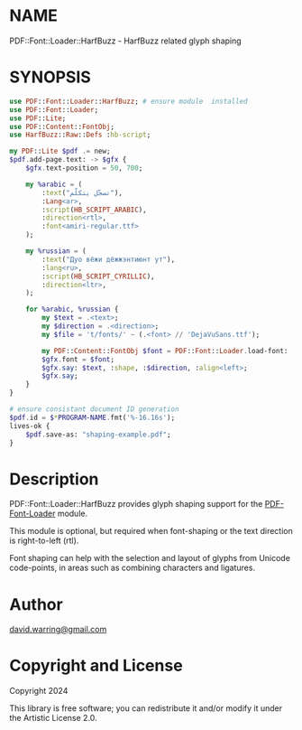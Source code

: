 NAME
====

PDF::Font::Loader::HarfBuzz - HarfBuzz related glyph shaping

SYNOPSIS
========

```raku
use PDF::Font::Loader::HarfBuzz; # ensure module  installed
use PDF::Font::Loader;
use PDF::Lite;
use PDF::Content::FontObj;
use HarfBuzz::Raw::Defs :hb-script;

my PDF::Lite $pdf .= new;
$pdf.add-page.text: -> $gfx {
    $gfx.text-position = 50, 700;

    my %arabic = (
        :text("تسجّل يتكلّم"),
        :Lang<ar>,
        :script(HB_SCRIPT_ARABIC),
        :direction<rtl>,
        :font<amiri-regular.ttf>
    );

    my %russian = (
        :text("Дуо вёжи дёжжэнтиюнт ут"),
        :lang<ru>,
        :script(HB_SCRIPT_CYRILLIC),
        :direction<ltr>,
    );

    for %arabic, %russian {
        my $text = .<text>;
        my $direction = .<direction>;
        my $file = 't/fonts/' ~ (.<font> // 'DejaVuSans.ttf');

        my PDF::Content::FontObj $font = PDF::Font::Loader.load-font: :$file;
        $gfx.font = $font;
        $gfx.say: $text, :shape, :$direction, :align<left>;
        $gfx.say;
    }
}

# ensure consistant document ID generation
$pdf.id = $*PROGRAM-NAME.fmt('%-16.16s');
lives-ok {
    $pdf.save-as: "shaping-example.pdf";
}

```

Description
===========

PDF::Font::Loader::HarfBuzz provides glyph shaping support for the
[PDF-Font-Loader](https://pdf-raku.github.io/PDF-Font-Loader-raku/) module.

This module is optional, but required when font-shaping or the text direction
is right-to-left (rtl).

Font shaping can help with the selection and layout of glyphs from Unicode code-points, in areas such as combining characters and ligatures.

Author
======

<david.warring@gmail.com>

Copyright and License
=====================

Copyright 2024 

This library is free software; you can redistribute it and/or modify it under the Artistic License 2.0.


